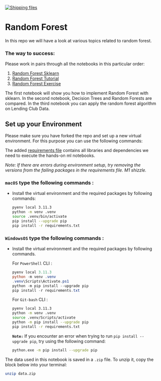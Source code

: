 [![Shipping files](https://github.com/neuefische/ds-random-forest/actions/workflows/workflow-02.yml/badge.svg?branch=main&event=workflow_dispatch)](https://github.com/neuefische/ds-random-forest/actions/workflows/workflow-02.yml)

# Random Forest

In this repo we will have a look at various topics related to random forest.


### The way to success:

Please work in pairs through all the notebooks in this particular order:


1. [Random Forest Sklearn](1_Random_Forest_Codealong.ipynb)
2. [Random Forest Tutorial](2_Random_Forest_Tutorial.ipynb)
3. [Random Forest Exercise](3_Random_Forest_Exercise.ipynb)

The first notebook will show you how to implement
Random Forest with sklearn.
In the second notebook, Decision Trees and Random Forests are compared.
In the third notebook you can apply the random forest algorithm on Lending Club Data.

## Set up your Environment

Please make sure you have forked the repo and set up a new virtual environment. For this purpose you can use the following commands:

The added [requirements file](requirements.txt) contains all libraries and dependencies we need to execute the hands-on ml notebooks.

*Note: If there are errors during environment setup, try removing the versions from the failing packages in the requirements file. M1 shizzle.*

### **`macOS`** type the following commands : 


- Install the virtual environment and the required packages by following commands:

    ```BASH
    pyenv local 3.11.3
    python -m venv .venv
    source .venv/bin/activate
    pip install --upgrade pip
    pip install -r requirements.txt
    ```
### **`WindowsOS`** type the following commands :

- Install the virtual environment and the required packages by following commands.

   For `PowerShell` CLI :

    ```PowerShell
    pyenv local 3.11.3
    python -m venv .venv
    .venv\Scripts\Activate.ps1
    python -m pip install --upgrade pip
    pip install -r requirements.txt
    ```

    For `Git-bash` CLI :
  
    ```BASH
    pyenv local 3.11.3
    python -m venv .venv
    source .venv/Scripts/activate
    python -m pip install --upgrade pip
    pip install -r requirements.txt
    ```
     **`Note:`**
    If you encounter an error when trying to run `pip install --upgrade pip`, try using the following command:

    ```Bash
    python.exe -m pip install --upgrade pip
    ```
    
The data used in this notebook is saved in a `.zip` file. To unzip it, copy the block below into your terminal:

```Bash
unzip data.zip
```

